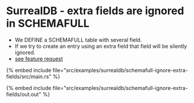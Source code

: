 # SurrealDB - extra fields are ignored in SCHEMAFULL

* We DEFINE a SCHEMAFULL table with several field.
* If we try to create an entry using an extra field that field will be silently ignored.
* [see feature request](https://github.com/surrealdb/surrealdb/issues/4907)

{% embed include file="src/examples/surrealdb/schemafull-ignore-extra-fields/src/main.rs" %}

{% embed include file="src/examples/surrealdb/schemafull-ignore-extra-fields/out.out" %}


